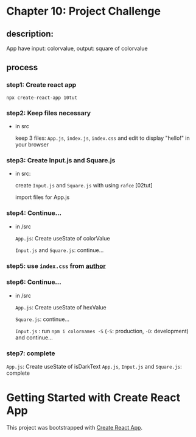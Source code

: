 # Chapter 10: Project Challenge

## description: 

App have input: colorvalue, output: square of colorvalue

## process

### step1: Create react app

`npx create-react-app 10tut`

### step2: Keep files necessary

- in src

    keep 3 files: `App.js`, `index.js`, `index.css` and  edit to display "hello!" in your browser

### step3: Create Input.js and Square.js 

- in src:

    create `Input.js` and `Square.js` with using `rafce` [02tut]

    import files for App.js

### step4: Continue...

- in /src
  
  `App.js`: Create useState of colorValue
  
  `Input.js` and `Square.js`: continue...

### step5: use `index.css` from [author](https://www.youtube.com/watch?v=RVFAyFWO4go&t=1092s)

### step6: Continue... 

- in /src

  `App.js`: Create useState of hexValue
  
  `Square.js`: continue...

  `Input.js` : run `npm i colornames -S` (`-S`: production, `-D`: development) and continue...

### step7: complete

  `App.js`: Create useState of isDarkText
  `App.js`, `Input.js` and `Square.js`: complete


# Getting Started with Create React App

This project was bootstrapped with [Create React App](https://github.com/facebook/create-react-app).

